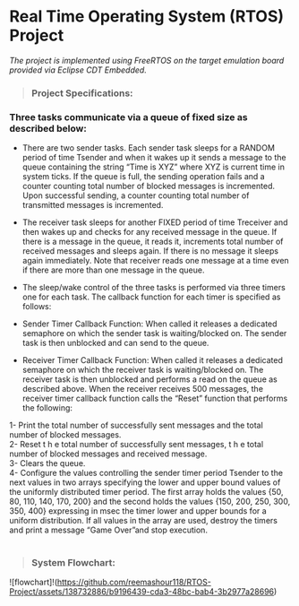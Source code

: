# Real Time Operating System (RTOS) Project
<i>The project is implemented using FreeRTOS on the target emulation board provided via Eclipse CDT Embedded.</i>

> ### Project Specifications:

### Three tasks communicate via a queue of fixed size as described below:

* There are two sender tasks. Each sender task sleeps for a RANDOM period of time Tsender and when it 
wakes up it sends a message to the queue containing the string “Time is XYZ” where XYZ is current time in 
system ticks. If the queue is full, the sending operation fails and a counter counting total number of blocked 
messages is incremented. Upon successful sending, a counter counting total number of transmitted messages 
is incremented.

* The receiver task sleeps for another FIXED period of time Treceiver and then wakes up and checks for any 
received message in the queue. If there is a message in the queue, it reads it, increments total number of 
received messages and sleeps again. If there is no message it sleeps again immediately. Note that receiver 
reads one message at a time even if there are more than one message in the queue.

* The sleep/wake control of the three tasks is performed via three timers one for each task. The callback
function for each timer is specified as follows:

* Sender Timer Callback Function: When called it releases a dedicated semaphore on which the sender task is
waiting/blocked on. The sender task is then unblocked and can send to the queue.

* Receiver Timer Callback Function: When called it releases a dedicated semaphore on which the receiver task
is waiting/blocked on. The receiver task is then unblocked and performs a read on the queue as described
above. When the receiver receives 500 messages, the receiver timer callback function calls the “Reset”
function that performs the following:

1- Print the total number of successfully sent messages and the total number of blocked messages.<br>
2- Reset t h e total number of successfully sent messages, t h e total number of blocked messages
and received message.<br>
3- Clears the queue.<br>
4- Configure the values controlling the sender timer period Tsender to the next values in two arrays
specifying the lower and upper bound values of the uniformly distributed timer period. The first array
holds the values {50, 80, 110, 140, 170, 200} and the second holds the values {150, 200, 250, 300, 
350, 400} expressing in msec the timer lower and upper bounds for a uniform distribution.
If all values in the array are used, destroy the timers and print a message “Game Over”and stop execution.<br><br>
> ### System Flowchart:
![flowchart]!(https://github.com/reemashour118/RTOS-Project/assets/138732886/b9196439-cda3-48bc-bab4-3b2977a28696)

